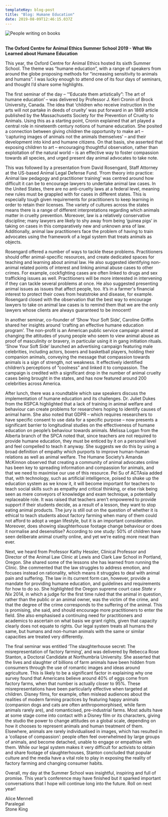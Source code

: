 ```yaml
---
templateKey: blog-post
title: "Blog: Humane Education"
date: 2019-08-09T12:46:15.037Z
---
```

![People writing on books](/img/alice-blog-copy-2.png "Blog: Humane Education")

<!--StartFragment-->

**\
The Oxford Centre for Animal Ethics Summer School 2019 - What We Learned about Humane Education**

This year, the Oxford Centre for Animal Ethics hosted its sixth Summer School. The theme was “humane education”, with a range of speakers from around the globe proposing methods for “increasing sensitivity to animals and humans”. I was lucky enough to attend one of its four days of seminars, and thought I’d share some highlights.

The first seminar of the day – ‘“Educate them artistically”: The art of humane education’ – was delivered by Professor J. Keri Cronin of Brock University, Canada. The idea that ‘children who receive instruction in the arts will not partake in deeds of cruelty’ was put forward in an 1869 article published by the Massachusetts Society for the Prevention of Cruelty to Animals. Using this as a starting point, Cronin explained that art played a central role in nineteenth century notions of humane education. She posited a connection between giving children the opportunity to make art – ‘capturing images of animals not the animals themselves’ – and their development into kind and humane citizens. On that basis, she asserted that exposing children to art – encouraging thoughtful observation, rather than exploitation of the natural world – is an effective way to foster compassion towards all species, and urged present day animal advocates to take note.

This was followed by a presentation from David Rosengard, Staff Attorney at the US-based Animal Legal Defense Fund. ‘From theory into practice: Animal law pedagogy and practitioner training’ was centred around how difficult it can be to encourage lawyers to undertake animal law cases. In the United States, there are no anti-cruelty laws at a federal level, meaning new rules must be grappled with for cases in different states. This is especially tough given requirements for practitioners to keep learning in order to retain their licenses. The variety of cultures across the states means there is a range of different interpretations regarding which animals matter in cruelty prevention. Moreover, law is a relatively conservative discipline; many lawyers are likely to shy away from being ‘guinea pigs’ in taking on cases in this comparatively new and unknown area of law. Additionally, animal law practitioners face the problem of having to train advocates using the framework of a legal system that treats animals as objects.

Rosengard offered a number of ways to tackle these problems. Practitioners should offer animal-specific resources, and create dedicated spaces for teaching and learning about animal law. He also suggested identifying non-animal related points of interest and linking animal abuse cases to other crimes. For example, cockfighting cases are often linked to drugs and sex trafficking issues as well. Practitioners will be more interested in intervening if they can tackle several problems at once. He also suggested presenting animal issues as issues that affect people, too. It’s in a farmer's financial interest to protect their cows from heatstroke and disease, for example. Rosengard closed with the observation that the best way to encourage lawyers to take on animal law cases is to remind them that we are the only lawyers whose clients are always guaranteed to be innocent!

In another seminar, co-founder of ‘Show Your Soft Side’, Caroline Griffin shared her insights around ‘crafting an effective humane education program’. The non-profit is an American public service campaign aimed at changing the attitudes of young people who seem to view animal abuse as proof of masculinity or bravery, in particular using it in gang initiation rituals. ‘Show Your Soft Side’ launched an advertising campaign featuring male celebrities, including actors, boxers and basketball players, holding their companion animals, conveying the message that compassion towards animals is a sign of strength, not weakness. It effectively identified children’s perceptions of “coolness” and linked it to compassion. The campaign is credited with a significant drop in the number of animal cruelty cases being brought in the states, and has now featured around 200 celebrities across America.

After lunch, there was a roundtable which saw speakers discuss the implementation of humane education and its challenges. Dr. Juliet Dukes from the RSPCA highlighted that a lack of training in animal welfare and behaviour can create problems for researchers hoping to identify causes of animal harm. She also noted that GDPR – which requires researchers to have specific consent to use data for a specific purpose – now presents a significant barrier to longitudinal studies on the effectiveness of humane education on people’s behaviour towards animals. Melissa Logan from the Alberta branch of the SPCA noted that, since teachers are not required to provide humane education, they must be enticed by it on a personal level and feel compelled to teach it anyway. She suggests we do this by using a broad definition of empathy which purports to improve human-human relations as well as animal welfare. The Humane Society’s Amanda McKinnon observed that creating a community of animal advocates online has been key to spreading information and compassion for animals, and that we need to maximise our use of this resource. Pei Su of ACTAsia added that, with technology, such as artificial intelligence, poised to shake up the education system as we know it, it will become important for teachers to teach social skills such as empathy and critical thinking, or else risk being seen as mere conveyors of knowledge and exam technique, a potentially replaceable role. It was raised that teachers aren’t empowered to provide support if their students decide, as a result of a lesson, they want to stop eating animal products. The jury is still out on the question of whether it is ethical to teach students about factory farming when many of them could not afford to adopt a vegan lifestyle, but it is an important consideration. Moreover, does showing slaughterhouse footage change behaviour or does it normalise and desensitise? According to one study: 50% of children have seen deliberate animal cruelty online, and yet we’re eating more meat than ever.

Next, we heard from Professor Kathy Hessler, Clinical Professor and Director of the Animal Law Clinic at Lewis and Clark Law School in Portland, Oregon. She shared some of the lessons she has learned from running the Clinic. She commented that the law struggles to address emotion, and focuses instead on rationality, which means it struggles to deal with animal pain and suffering. The law in its current form can, however, provide a mandate for providing humane education, and guidelines and requirements for how to do so. She highlighted the Oregon supreme court case *State v Nix* 2014, in which a judge for the first time ruled that the animal in question, rather than the public or an animal owner, was the victim of the crime, and that the degree of the crime corresponds to the suffering of the animal. This is promising, she said, and should encourage more practitioners to enter the field. She also emphasised a continuing need for practitioners and academics to ascertain on what basis we grant rights, given that capacity clearly does not equate to rights. Our legal system treats all humans the same, but humans and non-human animals with the same or similar capacities are treated very differently.

The final seminar was entitled ‘The slaughterhouse secret: The misrepresentation of factory farming’, and was delivered by Rebecca Rose Stanton, a Doctoral Candidate at Northumbria University. She asserted that the lives and slaughter of billions of farm animals have been hidden from consumers through the use of romantic images and ideas around agriculture. This is likely to be a significant factor in explaining why one survey found that Americans believe around 40% of eggs come from factory farms, when that number is actually closer to 95%. These misrepresentations have been particularly effective when targeted at children. Disney films, for example, often mislead audiences about the realities of modern farming practices by featuring happy animals (companion dogs and cats are often anthropomorphised, while farm animals rarely are), and romanticised, pre-industrial farms. Most adults have at some stage come into contact with a Disney film or its characters, giving the studio the power to change attitudes on a global scale, depending on how it chooses to represent animals and human treatment of them. Elsewhere, animals are rarely individualised in images, which has resulted in a ‘collapse of compassion’: people often feel overwhelmed by large groups of animals, and become detached, unable to engage or empathise with them. While our legal system makes it very difficult for activists to obtain and share footage of slaughterhouses, Stanton concluded that popular culture and the media have a vital role to play in exposing the reality of factory farming and changing consumer habits.

Overall, my day at the Summer School was insightful, inspiring and full of promise. This year’s conference may have finished but it sparked important conversations that I hope will continue long into the future. Roll on next year!

Alice Mennell\
Paralegal\
Stone King

<!--EndFragment-->